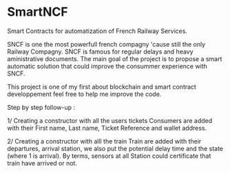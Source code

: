 # SmartNCF
Smart Contracts for automatization of French Railway Services.

SNCF is one the most powerfull french compagny 'cause still the only Railway Compagny. SNCF is famous for regular delays and heavy aministrative documents.
The main goal of the project is to propose a smart automatic solution that could improve the consummer experience with SNCF. 

This project is one of my first about blockchain and smart contract developpement feel free to help me improve the code.

Step by step follow-up :

1/ Creating a constructor with all the users tickets
  Consumers are added with their First name, Last name, Ticket Reference and wallet address.
  
2/ Creating a constructor with alll the train
   Train are added with their departures, arrival station, we also put the potential delay time and the state (where 1 is arrival). By terms, sensors at all Station could certificate that train have arrived or not.
